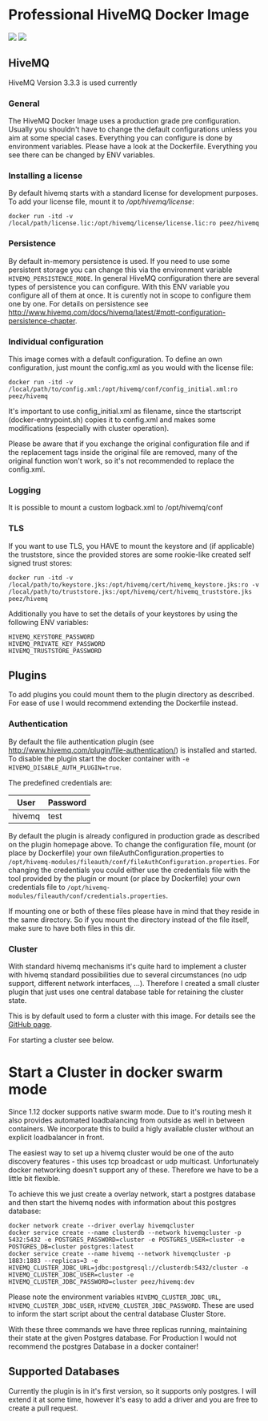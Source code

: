
# Professional HiveMQ Docker Image
[![](https://images.microbadger.com/badges/version/peez/hivemq.svg)](http://microbadger.com/images/peez/hivemq "Get your own version badge on microbadger.com")  [![](https://images.microbadger.com/badges/image/peez/hivemq.svg)](https://microbadger.com/images/peez/hivemq "Get your own image badge on microbadger.com")

## HiveMQ
HiveMQ Version 3.3.3 is used currently

### General

The HiveMQ Docker Image uses a production grade pre configuration. Usually you shouldn't have to change the default configurations unless you aim at some special cases.
Everything you can configure is done by environment variables. Please have a look at the Dockerfile. Everything you see there can be changed by ENV variables.

### Installing a license
By default hivemq starts with a standard license for development purposes. 
To add your license file, mount it to _/opt/hivemq/license_:

    docker run -itd -v /local/path/license.lic:/opt/hivemq/license/license.lic:ro peez/hivemq

### Persistence
By default in-memory persistence is used. If you need to use some persistent storage you can change this via the environment variable `HIVEMQ_PERSISTENCE_MODE`. In general HiveMQ configuration there are several types of persistence you can configure. With this ENV variable you configure all of them at once. It is curently not in scope to configure them one by one.
For details on persistence see http://www.hivemq.com/docs/hivemq/latest/#mqtt-configuration-persistence-chapter.


### Individual configuration
This image comes with a default configuration. To define an own configuration, just mount the config.xml as you would with the license file:

    docker run -itd -v /local/path/to/config.xml:/opt/hivemq/conf/config_initial.xml:ro peez/hivemq
    
It's important to use config_initial.xml as filename, since the startscript (docker-entrypoint.sh) copies it to config.xml and makes some modifications (especially with cluster operation).
 
Please be aware that if you exchange the original configuration file and if the replacement tags inside the original file are removed, many of the original function won't work, so it's not recommended to replace the config.xml.

### Logging
It is possible to mount a custom logback.xml to /opt/hivemq/conf

### TLS
If you want to use TLS, you HAVE to mount the keystore and (if applicable) the truststore, since the provided stores are some rookie-like created self signed trust stores:

    docker run -itd -v /local/path/to/keystore.jks:/opt/hivemq/cert/hivemq_keystore.jks:ro -v /local/path/to/truststore.jks:/opt/hivemq/cert/hivemq_truststore.jks peez/hivemq
    
Additionally you have to set the details of your keystores by using the following ENV variables:

    HIVEMQ_KEYSTORE_PASSWORD
    HIVEMQ_PRIVATE_KEY_PASSWORD
    HIVEMQ_TRUSTSTORE_PASSWORD

## Plugins
To add plugins you could mount them to the plugin directory as described. For ease of use I would recommend extending the Dockerfile instead.

### Authentication
By default the file authentication plugin (see http://www.hivemq.com/plugin/file-authentication/) is installed and started. To disable the plugin start the docker container with `-e HIVEMQ_DISABLE_AUTH_PLUGIN=true`.

The predefined credentials are:

| User | Password |
| ---- | -------- |
| hivemq | test |

By default the plugin is already configured in production grade as described on the plugin homepage above. To change the configuration file, mount (or place by Dockerfile) your own fileAuthConfiguration.properties to `/opt/hivemq-modules/fileauth/conf/fileAuthConfiguration.properties`.
For changing the credentials you could either use the credentials file with the tool provided by the plugin or mount (or place by Dockerfile) your own credentials file to `/opt/hivemq-modules/fileauth/conf/credentials.properties`.

If mounting one or both of these files please have in mind that they reside in the same directory. So if you mount the directory instead of the file itself, make sure to have both files in this dir. 

### Cluster
With standard hivemq mechanisms it's quite hard to implement a cluster with hivemq standard possibilities due to several circumstances (no udp support, different network interfaces, ...).
Therefore I created a small cluster plugin that just uses one central database table for retaining the cluster state.

This is by default used to form a cluster with this image. For details see the [GitHub page](https://github.com/peez80/hivemq-database-cluster-discovery-plugin).

For starting a cluster see below.




# Start a Cluster in docker swarm mode
Since 1.12 docker supports native swarm mode. Due to it's routing mesh it also provides automated loadbalancing from outside as well in between containers. We incorporate this to build a higly available
cluster without an explicit loadbalancer in front.

The easiest way to set up a hivemq cluster would be one of the auto discovery features - this uses tcp broadcast or udp multicast. Unfortunately docker networking doesn't support any of these.
Therefore we have to be a little bit flexible.

To achieve this we just create a overlay network, start a postgres database and then start the hivemq nodes with information about this postgres database:

    docker network create --driver overlay hivemqcluster
    docker service create --name clusterdb --network hivemqcluster -p 5432:5432 -e POSTGRES_PASSWORD=cluster -e POSTGRES_USER=cluster -e POSTGRES_DB=cluster postgres:latest
    docker service create --name hivemq --network hivemqcluster -p 1883:1883 --replicas=3 -e HIVEMQ_CLUSTER_JDBC_URL=jdbc:postgresql://clusterdb:5432/cluster -e HIVEMQ_CLUSTER_JDBC_USER=cluster -e HIVEMQ_CLUSTER_JDBC_PASSWORD=cluster peez/hivemq:dev

Please note the environment variables ```HIVEMQ_CLUSTER_JDBC_URL```, ```HIVEMQ_CLUSTER_JDBC_USER```, ```HIVEMQ_CLUSTER_JDBC_PASSWORD```. These are used to inform the start script about the central database Cluster Store.

With these three commands we have three replicas running, maintaining their state at the given Postgres database. For Production I would not recommend the postgres Database in a docker container!

## Supported Databases
Currently the plugin is in it's first version, so it supports only postgres. I will extend it at some time, however it's easy to add a driver and you are free to create a pull request.
